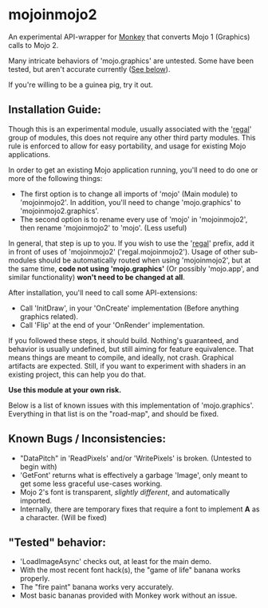 # mojoinmojo2
An experimental API-wrapper for [Monkey](https://github.com/blitz-research/monkey) that converts Mojo 1 (Graphics) calls to Mojo 2.

Many intricate behaviors of 'mojo.graphics' are untested. Some have been tested, but aren't accurate currently ([See below](#known-bugs--inconsistencies)).

If you're willing to be a guinea pig, try it out.

## Installation Guide:
Though this is an experimental module, usually associated with the '[regal](https://github.com/Regal-Internet-Brothers/regal-modules)' group of modules, this does not require any other third party modules. This rule is enforced to allow for easy portability, and usage for existing Mojo applications.

In order to get an existing Mojo application running, you'll need to do one or more of the following things:
* The first option is to change all imports of 'mojo' (Main module) to 'mojoinmojo2'. In addition, you'll need to change 'mojo.graphics' to 'mojoinmojo2.graphics'.
* The second option is to rename every use of 'mojo' in 'mojoinmojo2', then rename 'mojoinmojo2' to 'mojo'. (Less useful)

In general, that step is up to you. If you wish to use the '[regal](https://github.com/Regal-Internet-Brothers/regal-modules)' prefix, add it in front of uses of 'mojoinmojo2' ('regal.mojoinmojo2'). Usage of other sub-modules should be automatically routed when using 'mojoinmojo2', but at the same time, **code not using 'mojo.graphics'** (Or possibly 'mojo.app', and similar functionality) **won't need to be changed at all**.

After installation, you'll need to call some API-extensions:
* Call 'InitDraw', in your 'OnCreate' implementation (Before anything graphics related).
* Call 'Flip' at the end of your 'OnRender' implementation.

If you followed these steps, it should build. Nothing's guaranteed, and behavior is usually undefined, but still aiming for feature equivalence. That means things are meant to compile, and ideally, not crash. Graphical artifacts are expected. Still, if you want to experiment with shaders in an existing project, this can help you do that.

**Use this module at your own risk.**

Below is a list of known issues with this implementation of 'mojo.graphics'. Everything in that list is on the "road-map", and should be fixed.

## Known Bugs / Inconsistencies:
* "DataPitch" in 'ReadPixels' and/or 'WritePixels' is broken. (Untested to begin with)
* 'GetFont' returns what is effectively a garbage 'Image', only meant to get some less graceful use-cases working.
* Mojo 2's font is transparent, *slightly different*, and automatically imported.
* Internally, there are temporary fixes that require a font to implement **A** as a character. (Will be fixed)

## "Tested" behavior:
* 'LoadImageAsync' checks out, at least for the main demo.
* With the most recent font hack(s), the "game of life" banana works properly.
* The "fire paint" banana works very accurately.
* Most basic bananas provided with Monkey work without an issue.

